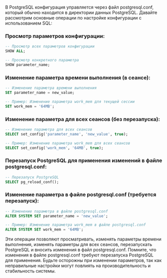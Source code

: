 В PostgreSQL конфигурация управляется через файл postgresql.conf, который обычно находится в директории данных PostgreSQL. Давайте рассмотрим основные операции по настройке конфигурации с использованием SQL:

### Просмотр параметров конфигурации:

```sql
-- Просмотр всех параметров конфигурации
SHOW ALL;

-- Просмотр конкретного параметра
SHOW parameter_name;
```

### Изменение параметра времени выполнения (в сеансе):

```sql
-- Изменение параметра времени выполнения
SET parameter_name = new_value;

-- Пример: Изменение параметра work_mem для текущей сессии
SET work_mem = '64MB';
```

### Изменение параметра для всех сеансов (без перезапуска):

```sql
-- Изменение параметра для всех сеансов
SELECT set_config('parameter_name', 'new_value', true);

-- Пример: Изменение параметра work_mem для всех сеансов
SELECT set_config('work_mem', '64MB', true);
```

### Перезапуск PostgreSQL для применения изменений в файле postgresql.conf:

```sql
-- Перезапуск PostgreSQL
SELECT pg_reload_conf();
```

### Изменение параметра в файле postgresql.conf (требуется перезапуск):

```sql
-- Изменение параметра в файле postgresql.conf
ALTER SYSTEM SET parameter_name = 'new_value';

-- Пример: Изменение параметра work_mem в файле postgresql.conf
ALTER SYSTEM SET work_mem = '64MB';
```

Эти операции позволяют просматривать, изменять параметры времени выполнения, изменять параметры для всех сеансов, перезапускать PostgreSQL и вносить изменения в файл postgresql.conf. Помните, что изменения в файле postgresql.conf требуют перезапуска PostgreSQL для применения. Будьте осторожны при изменении параметров, так как неправильные настройки могут повлиять на производительность и стабильность системы.
